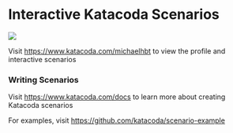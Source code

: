 # Interactive Katacoda Scenarios

[![](http://shields.katacoda.com/katacoda/michaelhbt/count.svg)](https://www.katacoda.com/michaelhbt "Get your profile on Katacoda.com")

Visit https://www.katacoda.com/michaelhbt to view the profile and interactive scenarios

### Writing Scenarios
Visit https://www.katacoda.com/docs to learn more about creating Katacoda scenarios

For examples, visit https://github.com/katacoda/scenario-example
